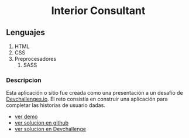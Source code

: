 <h1 align="center">  Interior Consultant </h1>
<h2> Lenguajes </h2>
<ol>
<li>HTML</li>
<li>CSS</li>
<li>
Preprocesadores
<ol>
    <li>SASS</li>
    </ol>
</ol>
</li>

<h3> Descripcion </h3>

<p>
Esta aplicación o sitio fue creada como una presentación a un desafío de <a href="http://devchallenges.io" target="_blank">Devchallenges.io</a>. El reto consistía en construir una aplicación para completar las historias de usuario dadas.
</p>

<ul>
<li><a href="http://extra-small-game.surge.sh/" target="_blank"> ver demo </a></li>
<li><a href="https://github.com/jean-carlos-19/Interior-Consultant" target="_blank"> ver solucion en github </a></li>
<li><a href="https://devchallenges.io/solutions/NPUEWxYZCKMCyo0IVcvz" target="_blank"> ver solucion en Devchallenge </a></li>
</ul>
